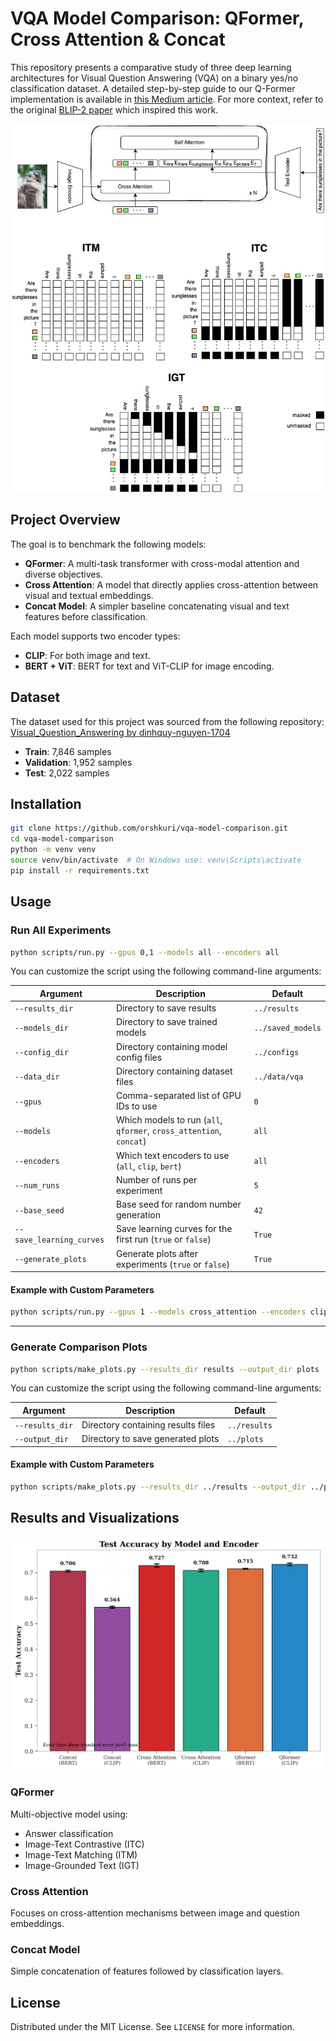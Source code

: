 # VQA Model Comparison: QFormer, Cross Attention & Concat

This repository presents a comparative study of three deep learning architectures for Visual Question Answering (VQA) on a binary yes/no classification dataset.
A detailed step-by-step guide to our Q-Former implementation is available in [this Medium article](https://medium.com/@ofekirsh/build-blip-2-step-by-step-59dc5a041827).
For more context, refer to the original [BLIP-2 paper](https://lnkd.in/dbFZtHqk) which inspired this work.


<p align="center">
  <img src="images/blip2_architecture.jpeg" alt="VQA Example" width="500"/>
</p>

## Project Overview

The goal is to benchmark the following models:
- **QFormer**: A multi-task transformer with cross-modal attention and diverse objectives.
- **Cross Attention**: A model that directly applies cross-attention between visual and textual embeddings.
- **Concat Model**: A simpler baseline concatenating visual and text features before classification.

Each model supports two encoder types:
- **CLIP**: For both image and text.
- **BERT + ViT**: BERT for text and ViT-CLIP for image encoding.

## Dataset

The dataset used for this project was sourced from the following repository:
[Visual_Question_Answering by dinhquy-nguyen-1704](https://github.com/dinhquy-nguyen-1704/Visual_Question_Answering)


- **Train**: 7,846 samples  
- **Validation**: 1,952 samples  
- **Test**: 2,022 samples

## Installation

```bash
git clone https://github.com/orshkuri/vqa-model-comparison.git
cd vqa-model-comparison
python -m venv venv
source venv/bin/activate  # On Windows use: venv\Scripts\activate
pip install -r requirements.txt
```

## Usage

### Run All Experiments

```bash
python scripts/run.py --gpus 0,1 --models all --encoders all
```

You can customize the script using the following command-line arguments:

| Argument | Description | Default |
|----------|-------------|---------|
| `--results_dir` | Directory to save results | `../results` |
| `--models_dir` | Directory to save trained models | `../saved_models` |
| `--config_dir` | Directory containing model config files | `../configs` |
| `--data_dir` | Directory containing dataset files | `../data/vqa` |
| `--gpus` | Comma-separated list of GPU IDs to use | `0` |
| `--models` | Which models to run (`all`, `qformer`, `cross_attention`, `concat`) | `all` |
| `--encoders` | Which text encoders to use (`all`, `clip`, `bert`) | `all` |
| `--num_runs` | Number of runs per experiment | `5` |
| `--base_seed` | Base seed for random number generation | `42` |
| `--save_learning_curves` | Save learning curves for the first run (`true` or `false`) | `True` |
| `--generate_plots` | Generate plots after experiments (`true` or `false`) | `True` |

#### Example with Custom Parameters

```bash
python scripts/run.py --gpus 1 --models cross_attention --encoders clip --num_runs 3 --base_seed 123 --save_learning_curves True --generate_plots True
```
---

### Generate Comparison Plots

```bash
python scripts/make_plots.py --results_dir results --output_dir plots
```
You can customize the script using the following command-line arguments:

| Argument | Description | Default |
|----------|-------------|---------|
| `--results_dir` | Directory containing results files | `../results` |
| `--output_dir` | Directory to save generated plots | `../plots` |

#### Example with Custom Parameters

```bash
python scripts/make_plots.py --results_dir ../results --output_dir ../plots
```


## Results and Visualizations
<p align="center">
  <img src="images/test_accuracy_comparison.png" alt="VQA Example" width="500"/>
</p>


### QFormer
Multi-objective model using:
- Answer classification
- Image-Text Contrastive (ITC)
- Image-Text Matching (ITM)
- Image-Grounded Text (IGT)

### Cross Attention
Focuses on cross-attention mechanisms between image and question embeddings.

### Concat Model
Simple concatenation of features followed by classification layers.

## License
Distributed under the MIT License. See `LICENSE` for more information.
